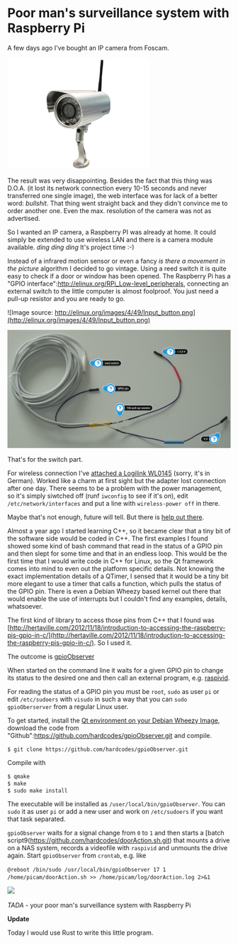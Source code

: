 # Poor man's surveillance system with Raspberry Pi #

A few days ago I've bought an IP camera from Foscam.

![](./gfx/57.jpg)

The result was very disappointing. Besides the fact that this thing was D.O.A. (it lost its network connection every 10-15 seconds and never transferred one single image), the web interface was for lack of a better word: _bullshit_. That thing went straight back and they didn't convince me to order another one. Even the max. resolution of the camera was not as advertised.

So I wanted an IP camera, a Raspberry PI was already at home. It could simply be extended to use wireless LAN and there is a camera module available.
*ding* *ding* *ding*
It's project time :-)

Instead of a infrared motion sensor or even a fancy _is there a movement in the picture_ algorithm I decided to go vintage. Using a reed switch it is quite easy to check if a door or window has been opened. The Raspberry Pi has a "GPIO interface":http://elinux.org/RPi_Low-level_peripherals, connecting an external switch to the little computer is almost foolproof.
You just need a pull-up resistor and you are ready to go.

![Image source: http://elinux.org/images/4/49/Input_button.png](http://elinux.org/images/4/49/Input_button.png)

![](./gfx/58.jpg)

That's for the switch part.

For wireless connection I've [attached a Logilink WL0145](http://www.gtkdb.de/index_36_2121.html) (sorry, it's in German). Worked like a charm at first sight but the adapter lost connection after one day. There seems to be a problem with the power management, so it's simply siwtched off (runf `iwconfig` to see if it's _on_), edit `/etc/network/interfaces` and put a line with `wireless-power off` in there.

Maybe that's not enough, future will tell. But there is [help out there](https://github.com/mharizanov/WiFi_Check/blob/master/WiFi_Check).

Almost a year ago I started learning C++, so it became clear that a tiny bit of the software side would be coded in C++. The first examples I found showed some kind of bash command that read in the status of a GPIO pin and then slept for some time and that in an endless loop. This would be the first time that I would write code in C++ for Linux, so the Qt framework comes into mind to even out the platform specific details. Not knowing the exact implementation details of a QTimer, I sensed that it would be a tiny bit more elegant to use a timer that calls a function, which pulls the status of the GPIO pin. There is even a Debian Wheezy based kernel out there that would enable the use of interrupts but I couldn't find any examples, details, whatsoever.

The first kind of library to access those pins from C++ that I found was [http://hertaville.com/2012/11/18/introduction-to-accessing-the-raspberry-pis-gpio-in-c/](http://hertaville.com/2012/11/18/introduction-to-accessing-the-raspberry-pis-gpio-in-c/). So I used it.

The outcome is [gpioObserver](https://github.com/hardcodes/gpioObserver.git)

When started on the command line it waits for a given GPIO pin to change its status to the desired one and then call an external program, e.g. [raspivid](http://www.raspberrypi.org/camera).

For reading the status of a GPIO pin you must be `root`, `sudo` as user `pi` or edit `/etc/sudoers` with `visudo` in such a way that you can `sudo gpioOberserver` from a regular Linux user.

To get started, install the [Qt environment on your Debian Wheezy Image](http://qt-project.org/wiki/apt-get_Qt4_on_the_Raspberry_Pi), download the code from "Github":https://github.com/hardcodes/gpioObserver.git and compile.

```
$ git clone https://github.com/hardcodes/gpioObserver.git
```

Compile with

```
$ qmake
$ make
$ sudo make install
```

The executable will be installed as `/user/local/bin/gpioObserver`. You can `sudo` it as user `pi` or add a new user and work on `/etc/sudoers` if you want that task separated.

`gpioObserver` waits for a signal change from `0` to `1` and then starts a [batch script9(https://github.com/hardcodes/doorAction.sh.git) that mounts a drive on a NAS system, records a videofile with `raspivid` and unmounts the drive again. Start `gpioObserver` from `crontab`, e.g. like

```@reboot /bin/sudo /usr/local/bin/gpioObserver 17 1 /home/picam/doorAction.sh >> /home/picam/log/doorAction.log 2>&1```

![](./gfx/59.jpg)

*TADA* - your poor man's surveillance system with Raspberry Pi


**Update**

Today I would use Rust to write this little program.
